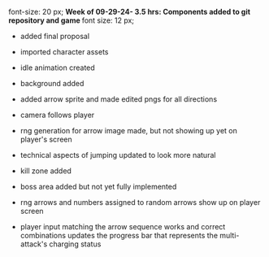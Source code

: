font-size: 20 px;
<b> Week of 09-29-24- 3.5 hrs: Components added to git repository and game </b>
font size: 12 px;
- added final proposal
- imported character assets
- idle animation created
- background added
- added arrow sprite and made edited pngs for all directions
- camera follows player

- rng generation for arrow image made, but not showing up yet on player's screen
- technical aspects of jumping updated to look more natural
- kill zone added
- boss area added but not yet fully implemented
- rng arrows and numbers assigned to random arrows show up on player screen
- player input matching the arrow sequence works and correct combinations updates the progress bar that represents the multi-attack's charging status
